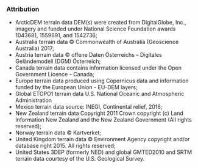 ### Attribution

* ArcticDEM terrain data DEM(s) were created from DigitalGlobe, Inc., imagery and
  funded under National Science Foundation awards 1043681, 1559691, and 1542736;
* Australia terrain data © Commonwealth of Australia (Geoscience Australia) 2017;
* Austria terrain data © offene Daten Österreichs – Digitales Geländemodell (DGM)
  Österreich;
* Canada terrain data contains information licensed under the Open Government
  Licence – Canada;
* Europe terrain data produced using Copernicus data and information funded by the
  European Union - EU-DEM layers;
* Global ETOPO1 terrain data U.S. National Oceanic and Atmospheric Administration
* Mexico terrain data source: INEGI, Continental relief, 2016;
* New Zealand terrain data Copyright 2011 Crown copyright (c) Land Information New
  Zealand and the New Zealand Government (All rights reserved);
* Norway terrain data © Kartverket;
* United Kingdom terrain data © Environment Agency copyright and/or database right
  2015. All rights reserved;
* United States 3DEP (formerly NED) and global GMTED2010 and SRTM terrain data
  courtesy of the U.S. Geological Survey.
